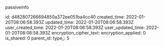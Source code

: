 passiveinfo

id: d482807266694850a372ee051ba4cc40
created_time: 2022-01-20T08:06:58.393Z
updated_time: 2022-01-20T08:06:58.393Z
user_created_time: 2022-01-20T08:06:58.393Z
user_updated_time: 2022-01-20T08:06:58.393Z
encryption_cipher_text: 
encryption_applied: 0
is_shared: 0
parent_id: 
type_: 5